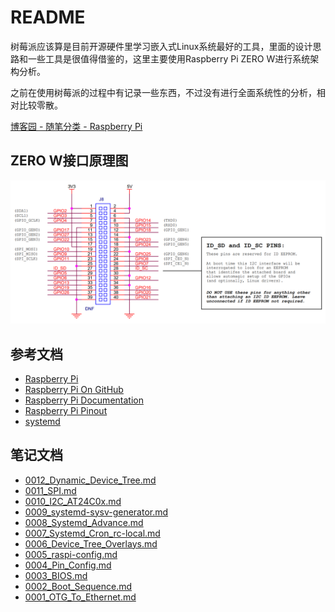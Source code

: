 # README

树莓派应该算是目前开源硬件里学习嵌入式Linux系统最好的工具，里面的设计思路和一些工具是很值得借鉴的，这里主要使用Raspberry Pi ZERO W进行系统架构分析。

之前在使用树莓派的过程中有记录一些东西，不过没有进行全面系统性的分析，相对比较零散。

[博客园 - 随笔分类 - Raspberry Pi](https://www.cnblogs.com/zengjfgit/category/783268.html)

## ZERO W接口原理图

![docs/images/RPI_Zero_W_40_Pin.png](docs/images/RPI_Zero_W_40_Pin.png)

## 参考文档

* [Raspberry Pi](https://www.raspberrypi.org/)
* [Raspberry Pi On GitHub](https://github.com/raspberrypi)
* [Raspberry Pi Documentation](https://github.com/raspberrypi/documentation)
* [Raspberry Pi Pinout](https://pinout.xyz/pinout/uart)
* [systemd](https://github.com/systemd/systemd)

## 笔记文档

* [0012_Dynamic_Device_Tree.md](docs/0012_Dynamic_Device_Tree.md)
* [0011_SPI.md](docs/0011_SPI.md)
* [0010_I2C_AT24C0x.md](docs/0010_I2C_AT24C0x.md)
* [0009_systemd-sysv-generator.md](docs/0009_systemd-sysv-generator.md)
* [0008_Systemd_Advance.md](docs/0008_Systemd_Advance.md)
* [0007_Systemd_Cron_rc-local.md](docs/0007_Systemd_Cron_rc-local.md)
* [0006_Device_Tree_Overlays.md](docs/0006_Device_Tree_Overlays.md)
* [0005_raspi-config.md](docs/0005_raspi-config.md)
* [0004_Pin_Config.md](docs/0004_Pin_Config.md)
* [0003_BIOS.md](docs/0003_BIOS.md)
* [0002_Boot_Sequence.md](docs/0002_Boot_Sequence.md)
* [0001_OTG_To_Ethernet.md](docs/0001_OTG_To_Ethernet.md)

